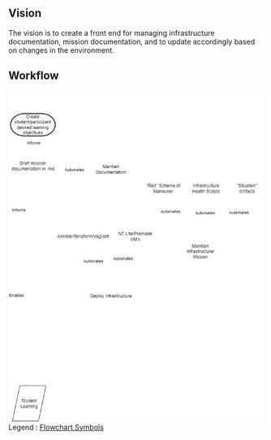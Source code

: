 ## Vision
The vision is to create a front end for managing infrastructure documentation, mission documentation, and to update accordingly based on changes in the environment. 

## Workflow
![Workflow](workflow.drawio.png)
Legend : [Flowchart Symbols](https://www.zenflowchart.com/flowchart-symbols)